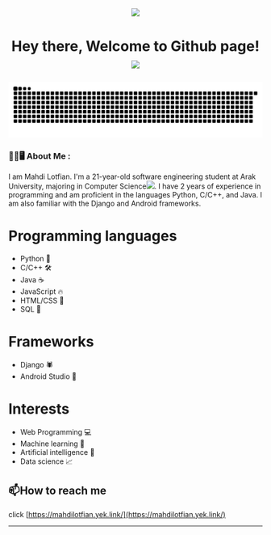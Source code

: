 <div id="header" align="center">
  <img src="https://media.giphy.com/media/M9gbBd9nbDrOTu1Mqx/giphy.gif" width="100"/>
</div>

 
<h1 align="center">
  Hey there, Welcome to Github page!
  <img src="https://media.giphy.com/media/hvRJCLFzcasrR4ia7z/giphy.gif" width="30px"/>
</h1>  


<img src="https://raw.githubusercontent.com/imrrobat/imrrobat/d1b244e170d2b75fdda3efd499eaaf163f7a617c/images/github-contribution-grid-snake.svg" alt="just for fun :D">



### :woman_technologist::desktop_computer: About Me :
I am Mahdi Lotfian. I'm a 21-year-old software engineering student at Arak University, majoring in Computer Science<img src="https://media.giphy.com/media/WUlplcMpOCEmTGBtBW/giphy.gif" width="30">. I have 2 years of experience in programming and am proficient in the languages Python, C/C++, and Java. I am also familiar with the Django and Android frameworks.

# Programming languages

* Python :snake:
* C/C++ :hammer_and_wrench:
* Java :coffee:
* JavaScript :fire:
* HTML/CSS :page_with_curl:
* SQL :key:
  
# Frameworks

* Django :spider:
* Android Studio :robot:

# Interests

* Web Programming :computer:
* Machine learning :brain:
* Artificial intelligence :robot:
* Data science :chart_with_upwards_trend:

## :mailbox:How to reach me

click [https://mahdilotfian.yek.link/](https://mahdilotfian.yek.link/)

---
